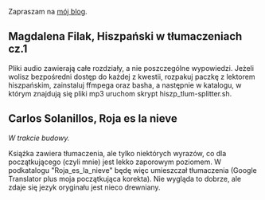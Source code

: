 Zapraszam na [mój blog](https://przypadkopis.wordpress.com/).

## Magdalena Filak, Hiszpański w tłumaczeniach cz.1

Pliki audio zawierają całe rozdziały, a nie poszczególne wypowiedzi. Jeżeli wolisz bezpośredni dostęp do
każdej z kwestii, rozpakuj paczkę z lektorem hiszpańskim, zainstaluj ffmpega oraz basha, a następnie w katalogu,
w którym znajdują się pliki mp3 uruchom skrypt hiszp_tlum-splitter.sh.

## Carlos Solanillos, Roja es la nieve

*W trakcie budowy.*

Książka zawiera tłumaczenia, ale tylko niektórych wyrazów, co dla początkującego (czyli mnie) jest lekko zaporowym
poziomem. W podkatalogu "Roja_es_la_nieve" będę więc umieszczał tłumaczenia (Google Translator plus moja początkująca
korekta). Nie wygląda to dobrze, ale zdaje się jezyk oryginału jest nieco drewniany.
